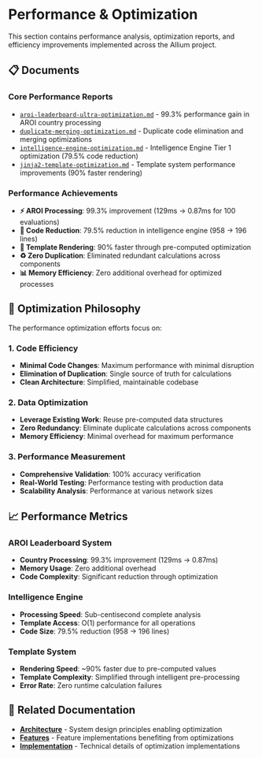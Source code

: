 # Performance & Optimization

This section contains performance analysis, optimization reports, and efficiency improvements implemented across the Allium project.

## 📋 Documents

### **Core Performance Reports**
- [`aroi-leaderboard-ultra-optimization.md`](aroi-leaderboard-ultra-optimization.md) - 99.3% performance gain in AROI country processing
- [`duplicate-merging-optimization.md`](duplicate-merging-optimization.md) - Duplicate code elimination and merging optimizations
- [`intelligence-engine-optimization.md`](intelligence-engine-optimization.md) - Intelligence Engine Tier 1 optimization (79.5% code reduction)
- [`jinja2-template-optimization.md`](jinja2-template-optimization.md) - Template system performance improvements (90% faster rendering)

### **Performance Achievements**
- **⚡ AROI Processing**: 99.3% improvement (129ms → 0.87ms for 100 evaluations)
- **🧹 Code Reduction**: 79.5% reduction in intelligence engine (958 → 196 lines)  
- **🚀 Template Rendering**: 90% faster through pre-computed optimization
- **♻️ Zero Duplication**: Eliminated redundant calculations across components
- **📊 Memory Efficiency**: Zero additional overhead for optimized processes

## 🎯 Optimization Philosophy

The performance optimization efforts focus on:

### **1. Code Efficiency**
- **Minimal Code Changes**: Maximum performance with minimal disruption
- **Elimination of Duplication**: Single source of truth for calculations
- **Clean Architecture**: Simplified, maintainable codebase

### **2. Data Optimization**
- **Leverage Existing Work**: Reuse pre-computed data structures
- **Zero Redundancy**: Eliminate duplicate calculations across components
- **Memory Efficiency**: Minimal overhead for maximum performance

### **3. Performance Measurement**
- **Comprehensive Validation**: 100% accuracy verification
- **Real-World Testing**: Performance testing with production data
- **Scalability Analysis**: Performance at various network sizes

## 📈 Performance Metrics

### **AROI Leaderboard System**
- **Country Processing**: 99.3% improvement (129ms → 0.87ms)
- **Memory Usage**: Zero additional overhead
- **Code Complexity**: Significant reduction through optimization

### **Intelligence Engine**
- **Processing Speed**: Sub-centisecond complete analysis
- **Template Access**: O(1) performance for all operations
- **Code Size**: 79.5% reduction (958 → 196 lines)

### **Template System**
- **Rendering Speed**: ~90% faster due to pre-computed values
- **Template Complexity**: Simplified through intelligent pre-processing
- **Error Rate**: Zero runtime calculation failures

## 🔗 Related Documentation

- **[Architecture](../architecture/)** - System design principles enabling optimization
- **[Features](../features/)** - Feature implementations benefiting from optimizations
- **[Implementation](../implementation/)** - Technical details of optimization implementations